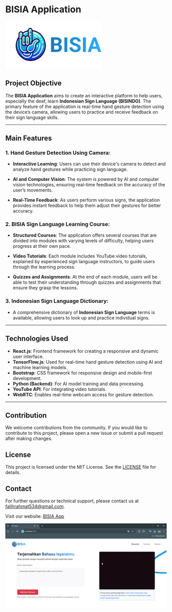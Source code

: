 # BISIA Application

<img src="frontend/public/bisia-logo+teks.png" alt="BISIA Logo" width="300"/>

## Project Objective
The **BISIA Application** aims to create an interactive platform to help users, especially the deaf, learn **Indonesian Sign Language (BISINDO)**. The primary feature of the application is real-time hand gesture detection using the device’s camera, allowing users to practice and receive feedback on their sign language skills.

---

## Main Features

### 1. Hand Gesture Detection Using Camera:
- **Interactive Learning**: 
  Users can use their device's camera to detect and analyze hand gestures while practicing sign language.
  
- **AI and Computer Vision**: 
  The system is powered by AI and computer vision technologies, ensuring real-time feedback on the accuracy of the user’s movements.
  
- **Real-Time Feedback**: 
  As users perform various signs, the application provides instant feedback to help them adjust their gestures for better accuracy.

### 2. BISIA Sign Language Learning Course:
- **Structured Courses**: 
  The application offers several courses that are divided into modules with varying levels of difficulty, helping users progress at their own pace.
  
- **Video Tutorials**: 
  Each module includes YouTube video tutorials, explained by experienced sign language instructors, to guide users through the learning process.
  
- **Quizzes and Assignments**: 
  At the end of each module, users will be able to test their understanding through quizzes and assignments that ensure they grasp the lessons.

### 3. Indonesian Sign Language Dictionary:
- A comprehensive dictionary of **Indonesian Sign Language** terms is available, allowing users to look up and practice individual signs.

---

## Technologies Used
- **React.js**: Frontend framework for creating a responsive and dynamic user interface.
- **TensorFlow.js**: Used for real-time hand gesture detection using AI and machine learning models.
- **Bootstrap**: CSS framework for responsive design and mobile-first development.
- **Python (Backend)**: For AI model training and data processing.
- **YouTube API**: For integrating video tutorials.
- **WebRTC**: Enables real-time webcam access for gesture detection.

---

## Contribution

We welcome contributions from the community. If you would like to contribute to this project, please open a new issue or submit a pull request after making changes.

## License

This project is licensed under the MIT License. See the [LICENSE](./LICENSE) file for details.

## Contact

For further questions or technical support, please contact us at [falihrahmat534@gmail.com](mailto:falihrahmat534@gmail.com).

Visit our website: [BISIA App]( )

![Beranda Screenshot](frontend/public/screenshoot-beranda.png)